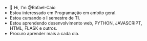 - 👋 Hi, I’m @Rafael-Caio
- Estou interessado em Programação em ambito geral.
-  Estou cursando o I semestre de TI.
-  Estou aprendendo  desenvolvimento web, PYTHON, JAVASCRIPT, HTML, FLASK e outros.
- Procuro aprender  mais a cada dia.
<!---
Rafael-Caio/Rafael-Caio is a ✨ special ✨ repository because its `README.md` (this file) appears on your GitHub profile.
You can click the Preview link to take a look at your changes.
--->
